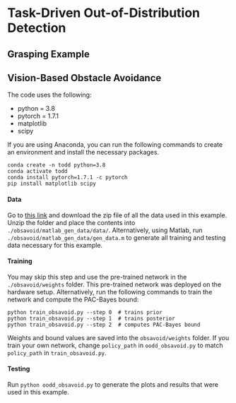 # Task-Driven Out-of-Distribution Detection


## Grasping Example





## Vision-Based Obstacle Avoidance
The code uses the following:
- python = 3.8
- pytorch = 1.7.1
- matplotlib
- scipy

If you are using Anaconda, you can run the following commands to create an environment and install the necessary packages.
```
conda create -n todd python=3.8
conda activate todd
conda install pytorch=1.7.1 -c pytorch
pip install matplotlib scipy
```

#### Data
Go to [this link](https://drive.google.com/file/d/1zpqZbxp-7z3HOktoru5qvEx4ah7FBHBM/view?usp=sharing) and download the zip file of all the data used in this example. 
Unzip the folder and place the contents into `./obsavoid/matlab_gen_data/data/`. 
Alternatively, using Matlab, run `./obsavoid/matlab_gen_data/gen_data.m` to generate all training and testing data necessary for this example. 

#### Training
You may skip this step and use the pre-trained network in the `./obsavoid/weights` folder. 
This pre-trained network was deployed on the hardware setup. 
Alternatively, run the following commands to train the network and compute the PAC-Bayes bound:
```
python train_obsavoid.py --step 0  # trains prior
python train_obsavoid.py --step 1  # trains posterior
python train_obsavoid.py --step 2  # computes PAC-Bayes bound
```
Weights and bound values are saved into the `obsavoid/weights` folder. 
If you train your own network, change `policy_path` in `oodd_obsavoid.py` to match `policy_path` in `train_obsavoid.py`.

#### Testing
Run `python oodd_obsavoid.py` to generate the plots and results that were used in this example.
